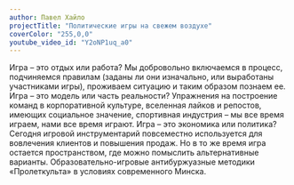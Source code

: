 ```yaml
---
author: Павел Хайло
projectTitle: "Политические игры на свежем воздухе"
coverColor: "255,0,0"
youtube_video_id: "Y2oNP1uq_a0"
---
```

Игра – это отдых или работа? Мы добровольно включаемся в процесс, подчиняемся правилам (заданы ли они изначально, или выработаны участниками игры), проживаем ситуацию и таким образом познаем ее. Игра – это модель или часть реальности? Упражнения на построение команд в корпоративной культуре, вселенная лайков и репостов, имеющих социальное значение, спортивная индустрия – мы все время играем, нами все время играют. Игра – это экономика или политика? Сегодня игровой инструментарий повсеместно используется для вовлечения клиентов и повышения продаж. Но в то же время игра остается пространством, где можно помыслить альтернативные варианты. Образовательно-игровые антибуржуазные методики «Пролеткульта» в условиях современного Минска.